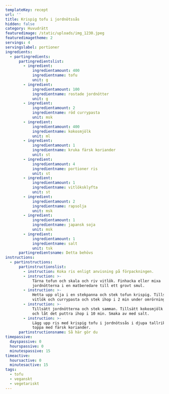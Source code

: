 ```yaml
---
templateKey: recept
url: ''
title: Krispig tofu i jordnötssås
hidden: false
category: Huvudrätt
featuredimage: /static/uploads/img_1230.jpeg
featuredimagetheme: 2
servings: 4
servingslabel: portioner
ingredients:
  - partingredients:
      partingredientslist:
        - ingredient:
            ingredientamount: 400
            ingredientname: tofu
            unit: g
        - ingredient:
            ingredientamount: 100
            ingredientname: rostade jordnötter
            unit: g
        - ingredient:
            ingredientamount: 2
            ingredientname: röd currypasta
            unit: msk
        - ingredient:
            ingredientamount: 400
            ingredientname: kokosmjölk
            unit: ml
        - ingredient:
            ingredientamount: 1
            ingredientname: kruka färsk koriander
            unit: st
        - ingredient:
            ingredientamount: 4
            ingredientname: portioner ris
            unit: st
        - ingredient:
            ingredientamount: 1
            ingredientname: vitlöksklyfta
            unit: st
        - ingredient:
            ingredientamount: 2
            ingredientname: rapsolja
            unit: msk
        - ingredient:
            ingredientamount: 1
            ingredientname: japansk soja
            unit: msk
        - ingredient:
            ingredientamount: 1
            ingredientname: salt
            unit: tsk
      partingredientsname: Detta behövs
instructions:
  - partinstructions:
      partinstructionslist:
        - instruction: Koka ris enligt anvisning på förpackningen.
        - instruction: >-
            Tärna tofun och skala och riv vitlök. Finhacka eller mixa
            jordnötterna i en matberedare till ett grovt smul.
        - instruction: >-
            Hetta upp olja i en stekpanna och stek tofun krispig. Tillsätt
            vitlök och currypasta och stek ihop i 2 min under omrörning.
        - instruction: >-
            Tillsätt jordnötterna och stek samman. Tillsätt kokosmjölk och soja
            och låt det puttra ihop i 10 min. Smaka av med salt.
        - instruction: >-
            Lägg upp ris med krispig tofu i jordnötssås i djupa tallrikar och
            toppa med färsk koriander.
      partinstructionsname: Så här gör du
timepassive:
  dayspassive: 0
  hourspassive: 0
  minutespassive: 15
timeactive:
  hoursactive: 0
  minutesactive: 15
tags:
  - tofu
  - veganskt
  - vegetariskt
---
```


